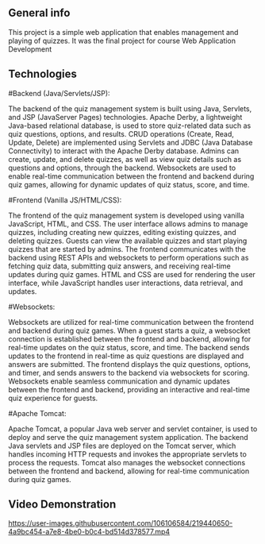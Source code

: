 ## General info
This project is a simple web application that enables management and playing of quizzes.
It was the final project for course Web Application Development
	
## Technologies

#Backend (Java/Servlets/JSP):

The backend of the quiz management system is built using Java, Servlets, and JSP (JavaServer Pages) technologies.
Apache Derby, a lightweight Java-based relational database, is used to store quiz-related data such as quiz questions, options, and results.
CRUD operations (Create, Read, Update, Delete) are implemented using Servlets and JDBC (Java Database Connectivity) to interact with the Apache Derby database.
Admins can create, update, and delete quizzes, as well as view quiz details such as questions and options, through the backend.
Websockets are used to enable real-time communication between the frontend and backend during quiz games, allowing for dynamic updates of quiz status, score, and time.

#Frontend (Vanilla JS/HTML/CSS):

The frontend of the quiz management system is developed using vanilla JavaScript, HTML, and CSS.
The user interface allows admins to manage quizzes, including creating new quizzes, editing existing quizzes, and deleting quizzes.
Guests can view the available quizzes and start playing quizzes that are started by admins.
The frontend communicates with the backend using REST APIs and websockets to perform operations such as fetching quiz data, submitting quiz answers, and receiving real-time updates during quiz games.
HTML and CSS are used for rendering the user interface, while JavaScript handles user interactions, data retrieval, and updates.

#Websockets:

Websockets are utilized for real-time communication between the frontend and backend during quiz games.
When a guest starts a quiz, a websocket connection is established between the frontend and backend, allowing for real-time updates on the quiz status, score, and time.
The backend sends updates to the frontend in real-time as quiz questions are displayed and answers are submitted.
The frontend displays the quiz questions, options, and timer, and sends answers to the backend via websockets for scoring.
Websockets enable seamless communication and dynamic updates between the frontend and backend, providing an interactive and real-time quiz experience for guests.

#Apache Tomcat:

Apache Tomcat, a popular Java web server and servlet container, is used to deploy and serve the quiz management system application.
The backend Java servlets and JSP files are deployed on the Tomcat server, which handles incoming HTTP requests and invokes the appropriate servlets to process the requests.
Tomcat also manages the websocket connections between the frontend and backend, allowing for real-time communication during quiz games.

## Video Demonstration

https://user-images.githubusercontent.com/106106584/219440650-4a9bc454-a7e8-4be0-b0c4-bd514d378577.mp4

